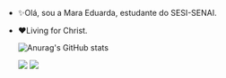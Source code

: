 - ✨Olá, sou a Mara Eduarda, estudante do SESI-SENAI.
- ❤️Living for Christ.
  
  ![Anurag's GitHub stats](https://github-readme-stats.vercel.app/api?username=dudysz&show_icons=true&theme=cobalt)


   <a href="https://instagram.com/duda_seenademoraes" target="_blank"><img src="https://img.shields.io/badge/-Instagram-%23E4405F?style=for-the-badge&logo=instagram&logoColor=white" target="_blank"></a>
   <a href = "mailto:dudasenamoraes16@gmail.com"><img src="https://img.shields.io/badge/-Gmail-%23333?style=for-the-badge&logo=gmail&logoColor=white" target="_blank"></a>
